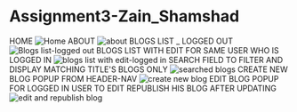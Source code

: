 # Assignment3-Zain_Shamshad

HOME
![Home](https://user-images.githubusercontent.com/97530221/155334942-0993e54e-b34a-48d6-bd4b-6e5bfe0aae5f.png)
ABOUT
![about](https://user-images.githubusercontent.com/97530221/155334973-854ef03f-73a9-43ac-ba8a-ba3474f258d1.png)
BLOGS LIST _ LOGGED OUT
![Blogs list-logged out](https://user-images.githubusercontent.com/97530221/155335003-11ee532f-9e3c-4858-8314-679991146638.png)
BLOGS LIST WITH EDIT FOR SAME USER WHO IS LOGGED IN
![blogs list with edit-logged in](https://user-images.githubusercontent.com/97530221/155335024-eb885f78-e043-4250-b143-e7bc259e74c8.png)
SEARCH FIELD TO FILTER AND DISPLAY MATCHING TITLE'S BLOGS ONLY
![searched blogs](https://user-images.githubusercontent.com/97530221/155335038-4b457cc9-b9db-4f6b-a137-d8913acb0f1f.png)
CREATE NEW BLOG POPUP FROM HEADER-NAV
![create new blog](https://user-images.githubusercontent.com/97530221/155335061-fa191689-b7ea-47ec-a7a7-50c8405b6c8a.png)
EDIT BLOG POPUP FOR LOGGED IN USER TO EDIT REPUBLISH HIS BLOG AFTER UPDATING
![edit and republish blog](https://user-images.githubusercontent.com/97530221/155335074-63b801dd-9119-4e61-924b-3c402fc87813.png)
